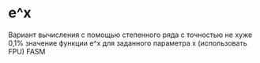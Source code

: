 # e^x
Вариант вычисления с помощью степенного ряда с точностью не хуже 0,1% значение функции e^x для заданного параметра x (использовать FPU)
FASM
